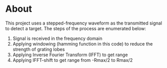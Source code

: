 # About
This project uses a stepped-frequency waveform as the transmitted signal to detect a target. The steps of the process are enumerated below:
1. Signal is received in the frequency domain
1. Applying windowing (hamming function in this code) to reduce the strength of grating lobes
1. Applying Inverse Fourier Transform (IFFT) to get range
1. Applying IFFT-shift to get range from -Rmax/2 to Rmax/2
